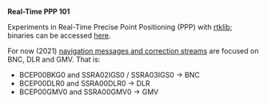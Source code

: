 **Real-Time PPP 101**

Experiments in Real-Time Precise Point Positioning (PPP) with [rtklib](http://www.rtklib.com/); binaries can be accessed [here](https://github.com/tomojitakasu/RTKLIB/releases).  

For now (2021) [navigation messages and correction streams](http://products.igs-ip.net/) are focused on BNC, DLR and GMV. That is:
 - BCEP00BKG0 and SSRA02IGS0 / SSRA03IGS0 -> BNC
 - BCEP00DLR0 and SSRA00DLR0 -> DLR
 - BCEP00GMV0 and SSRA00GMV0 -> GMV
